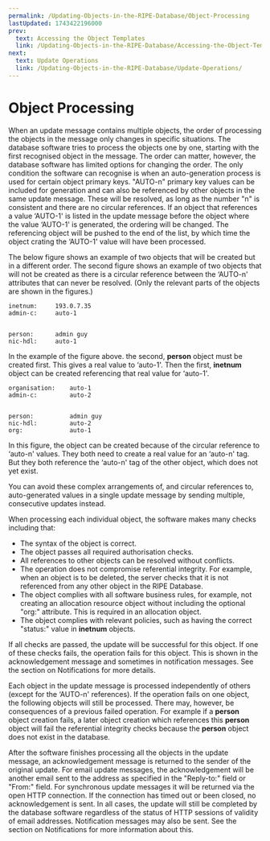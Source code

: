 ```yaml
---
permalink: /Updating-Objects-in-the-RIPE-Database/Object-Processing
lastUpdated: 1743422196000
prev:
  text: Accessing the Object Templates
  link: /Updating-Objects-in-the-RIPE-Database/Accessing-the-Object-Templates/
next:
  text: Update Operations
  link: /Updating-Objects-in-the-RIPE-Database/Update-Operations/
---
```


# Object Processing

When an update message contains multiple objects, the order of processing the objects in the message only changes in specific situations. The database software tries to process the objects one by one, starting with the first recognised object in the message. The order can matter, however, the database software has limited options for changing the order. The only condition the software can recognise is when an auto-generation process is used for certain object primary keys. "AUTO-n" primary key values can be included for generation and can also be referenced by other objects in the same update message. These will be resolved, as long as the number "n" is consistent and there are no circular references. If an object that references a value ‘AUTO-1' is listed in the update message before the object where the value ‘AUTO-1' is generated, the ordering will be changed. The referencing object will be pushed to the end of the list, by which time the object crating the ‘AUTO-1' value will have been processed.

The below figure shows an example of two objects that will be created but in a different order. The second figure shows an example of two objects that will not be created as there is a circular reference between the ‘AUTO-n' attributes that can never be resolved. (Only the relevant parts of the objects are shown in the figures.)

    inetnum:     193.0.7.35
    admin-c:     auto-1


    person:      admin guy
    nic-hdl:     auto-1

In the example of the figure above. the second, **person** object must be created first. This gives a real value to ‘auto-1'. Then the first, **inetnum** object can be created referencing that real value for ‘auto-1'.

    organisation:    auto-1
    admin-c:         auto-2


    person:          admin guy
    nic-hdl:         auto-2
    org:             auto-1

In this figure, the object can be created because of the circular reference to ‘auto-n' values. They both need to create a real value for an ‘auto-n' tag. But they both reference the ‘auto-n' tag of the other object, which does not yet exist.

You can avoid these complex arrangements of, and circular references to, auto-generated values in a single update message by sending multiple, consecutive updates instead.

When processing each individual object, the software makes many checks including that:

* The syntax of the object is correct.
* The object passes all required authorisation checks.
* All references to other objects can be resolved without conflicts.
* The operation does not compromise referential integrity. For example, when an object is to be deleted, the server checks that it is not referenced from any other object in the RIPE Database.
* The object complies with all software business rules, for example, not creating an allocation resource object without including the optional "org:" attribute. This is required in an allocation object.
* The object complies with relevant policies, such as having the correct "status:" value in **inetnum** objects.

If all checks are passed, the update will be successful for this object. If one of these checks fails, the operation fails for this object. This is shown in the acknowledgement message and sometimes in notification messages. See the section on Notifications for more details.

Each object in the update message is processed independently of others (except for the ‘AUTO-n' references). If the operation fails on one object, the following objects will still be processed. There may, however, be consequences of a previous failed operation. For example if a **person** object creation fails, a later object creation which references this **person** object will fail the referential integrity checks because the **person** object does not exist in the database.

After the software finishes processing all the objects in the update message, an acknowledgement message is returned to the sender of the original update. For email update messages, the acknowledgement will be another email sent to the address as specified in the "Reply-to:" field or "From:" field. For synchronous update messages it will be returned via the open HTTP connection. If the connection has timed out or been closed, no acknowledgement is sent. In all cases, the update will still be completed by the database software regardless of the status of HTTP sessions of validity of email addresses. Notification messages may also be sent. See the section on Notifications for more information about this.
